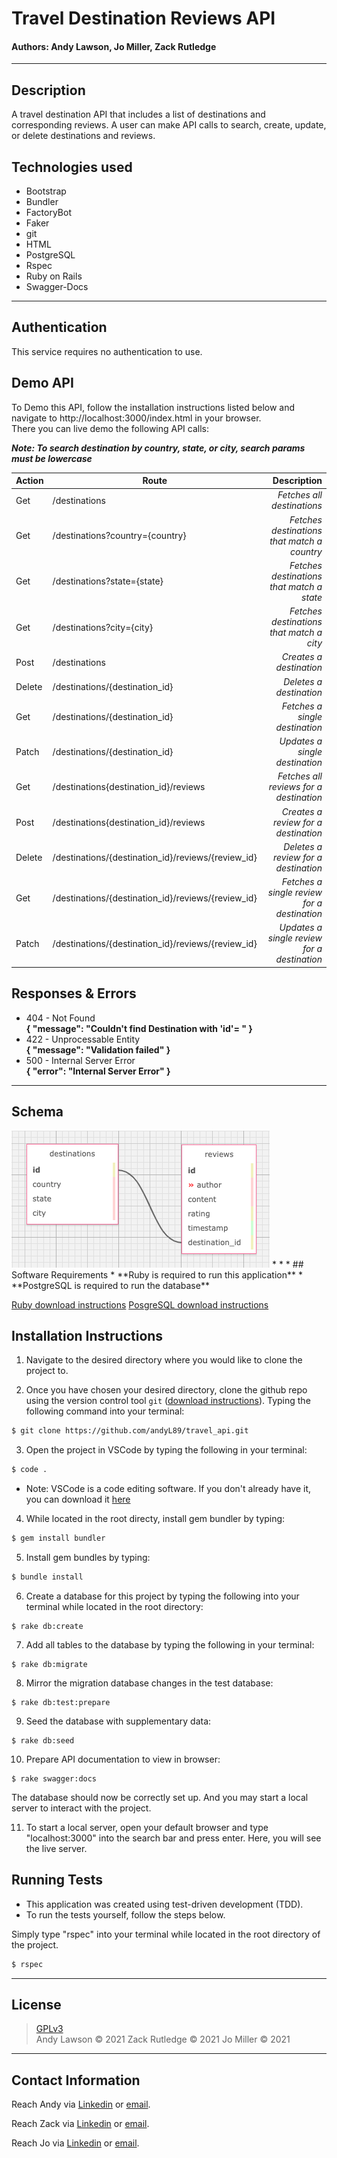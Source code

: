 # Travel Destination Reviews API
#### **Authors: Andy Lawson, Jo Miller, Zack Rutledge**
* * *

## Description

A travel destination API that includes a list of destinations and corresponding reviews. A user can make API calls to search, create, update, or delete destinations and reviews.

## Technologies used

* Bootstrap
* Bundler
* FactoryBot
* Faker
* git
* HTML
* PostgreSQL
* Rspec
* Ruby on Rails
* Swagger-Docs

* * *

## Authentication

This service requires no authentication to use.

## Demo API

To Demo this API, follow the installation instructions listed below and navigate to http://localhost:3000/index.html in your browser. \
There you can live demo the following API calls:

**_Note: To search destination by country, state, or city, search params must be lowercase_**

 Action |  Route | Description
| :--- | --- | ---: |
| Get    | /destinations | _Fetches all destinations_ |
| Get    | /destinations?country={country} | _Fetches destinations that match a country_ |
| Get    | /destinations?state={state} | _Fetches destinations that match a state_ |
| Get    | /destinations?city={city} | _Fetches destinations that match a city_ |
| Post   | /destinations | _Creates a destination_ |
| Delete | /destinations/{destination_id} | _Deletes a destination_ |
| Get    | /destinations/{destination_id} | _Fetches a single destination_ |
| Patch  | /destinations/{destination_id} | _Updates a single destination_ |
| Get    | /destinations{destination_id}/reviews | _Fetches all reviews for a destination_ |
| Post   | /destinations{destination_id}/reviews | _Creates a review for a destination_     |
| Delete | /destinations/{destination_id}/reviews/{review_id} | _Deletes a review for a destination_ |
| Get    | /destinations/{destination_id}/reviews/{review_id} | _Fetches a single review for a destination_ |
| Patch  | /destinations/{destination_id}/reviews/{review_id} | _Updates a single review for a destination_ |

## Responses & Errors

* 404 - Not Found \
  **{ "message": "Couldn't find Destination with 'id'=  " }**
* 422 - Unprocessable Entity \
  **{ "message": "Validation failed" }**
* 500 - Internal Server Error \
  **{ "error": "Internal Server Error" }**

* * *
## Schema

<img src="./public/images/api-schema.png" alt="Image of schema.">
* * *
## Software Requirements
* **Ruby is required to run this application**
* **PostgreSQL is required to run the database**

 <a href="https://www.learnhowtoprogram.com/ruby-and-rails/getting-started-with-ruby/installing-ruby">Ruby download instructions</a>
  <a href="https://www.learnhowtoprogram.com/ruby-and-rails/getting-started-with-ruby/installing-postgres">PosgreSQL download instructions</a>

## Installation Instructions
1. Navigate to the desired directory where you would like to clone the project to.

2. Once you have chosen your desired directory, clone the github repo using the version control tool `git` (<a href="https://www.learnhowtoprogram.com/introduction-to-programming/getting-started-with-intro-to-programming/git-and-github">download instructions</a>). Typing the following command into your terminal:
```bash
$ git clone https://github.com/andyL89/travel_api.git
```
3. Open the project in VSCode by typing the following in your terminal:

``` bash
$ code .
```
* Note: VSCode is a code editing software. If you don't already have it, you can download it <a href="https://code.visualstudio.com/">here</a>

4. While located in the root directy, install gem bundler by typing:

``` bash
$ gem install bundler
```

5. Install gem bundles by typing:

``` bash
$ bundle install
```

6. Create a database for this project by typing the following into your terminal while located in the root directory:
```
$ rake db:create
```

7. Add all tables to the database by typing the following in your terminal:
```
$ rake db:migrate
```

8. Mirror the migration database changes in the test database:
```
$ rake db:test:prepare
```

9. Seed the database with supplementary data:
```
$ rake db:seed
```

10. Prepare API documentation to view in browser:
```
$ rake swagger:docs
```

The database should now be correctly set up. And you may start a local server to interact with the project.

11. To start a local server, open your default browser and type "localhost:3000" into the search bar and press enter. Here, you will see the live server.

## Running Tests
* This application was created using test-driven development (TDD).
* To run the tests yourself, follow the steps below.

Simply type "rspec" into your terminal while located in the root directory of the project.
``` bash
$ rspec
```
* * *

## License
> [GPLv3](https://choosealicense.com/licenses/gpl-3.0/)\
> Andy Lawson &copy; 2021
> Zack Rutledge &copy; 2021
> Jo Miller &copy; 2021

* * *

## Contact Information

Reach Andy via <a href="https://www.linkedin.com/in/andrew-lawson-dev/" target="_blank">Linkedin</a> or <a href="alawson89@gmail.com" target="_blank">email</a></li>.

Reach Zack via <a href="https://www.linkedin.com/in/zack-rutledge762/" target="_blank">Linkedin</a> or <a href="thorgrim88@gmail.com" target="_blank">email</a></li>.

Reach Jo via <a href="https://www.linkedin.com/in/jomillerde/" target="_blank">Linkedin</a> or <a href="joannadawnmiller@gmail.com" target="_blank">email</a></li>.